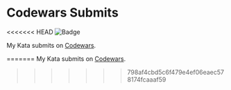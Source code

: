 # Codewars Submits
<<<<<<< HEAD
![Badge](https://www.codewars.com/users/denidiasjr/badges/large)

My Kata submits on [Codewars](https://www.codewars.com).

=======
My Kata submits on [Codewars](https://www.codewars.com).
>>>>>>> 798af4cbd5c6f479e4ef06eaec578174fcaaaf59

